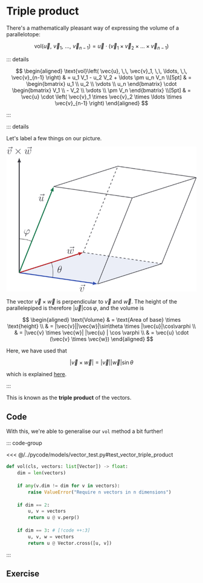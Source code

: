 # Triple product

There's a mathematically pleasant way of expressing the volume of a
parallelotope:

$$
\text{vol}\left( \vec{u}, \,\, \vec{v}_1, \,\, \ldots, \,\, \vec{v}_{n-1} \right) = \vec{u} \cdot \left( \vec{v}_1 \times \vec{v}_2 \times \ldots \times \vec{v}_{n-1} \right)
$$

::: details

$$
\begin{aligned}
\text{vol}\left( \vec{u}, \,\, \vec{v}_1, \,\, \ldots, \,\, \vec{v}_{n-1} \right)
& = u_1 V_1 - u_2 V_2 + \ldots \pm u_n V_n \\[5pt]
& = \begin{bmatrix} u_1 \\ u_2 \\ \vdots \\ u_n \end{bmatrix} \cdot \begin{bmatrix} V_1 \\ - V_2 \\ \vdots \\ \pm V_n \end{bmatrix} \\[5pt]
& = \vec{u} \cdot \left( \vec{v}_1 \times \vec{v}_2 \times \ldots \times \vec{v}_{n-1} \right)
\end{aligned}
$$

:::

::: details

Let's label a few things on our picture.

![](../../images/parallelepiped-2.svg)

The vector $\vec{v} \times \vec{w}$ is perpendicular to $\vec{v}$ and $\vec{w}$.
The height of the parallelepiped is therefore $|\vec{u}|\cos\varphi$, and the
volume is

$$
\begin{aligned}
\text{Volume} & = \text{Area of base} \times \text{height} \\
& = |\vec{v}||\vec{w}|\sin\theta \times |\vec{u}|\cos\varphi \\
& = |\vec{v} \times \vec{w}| |\vec{u} | \cos \varphi \\
& = \vec{u} \cdot (\vec{v} \times \vec{w})
\end{aligned}
$$

Here, we have used that

$$
|\vec{v} \times \vec{w}| = |\vec{v}||\vec{w}|\sin\theta
$$

which is explained [here](./cross-product-area).

:::

This is known as the **triple product** of the vectors.

## Code

With this, we're able to generalise our `vol` method a bit further!

::: code-group

<<< @/../pycode/models/vector_test.py#test_vector_triple_product

```py [vector.py]
def vol(cls, vectors: list[Vector]) -> float:
    dim = len(vectors)

    if any(v.dim != dim for v in vectors):
        raise ValueError("Require n vectors in n dimensions")

    if dim == 2:
        u, v = vectors
        return u @ v.perp()

    if dim == 3: # [!code ++:3]
        u, v, w = vectors
        return u @ Vector.cross([u, v])
```

:::

## Exercise

<Exercise id="triple-product" />
